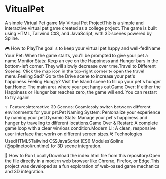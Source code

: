 # VitualPet
A simple Virtual Pet game
My Virtual Pet ProjectThis is a simple and interactive virtual pet game created as a college project. 
The game is built using HTML, Tailwind CSS, and JavaScript, with 3D scenes powered by Spline.

🎮 How to PlayThe goal is to keep your virtual pet happy and well-fed!Name Your Pet: When the game starts, you'll be prompted to give your pet a name.Monitor Stats: Keep an eye on the Happiness and Hunger bars in the bottom-left corner. They will slowly decrease over time.Travel to Different Scenes: Click the map icon in the top-right corner to open the travel menu.Feeling Sad? Go to the Drive scene to increase your pet's happiness.Feeling Hungry? Visit the Island scene to fill up your pet's hunger bar.Home: The main area where your pet hangs out.Game Over: If either the Happiness or Hunger bar reaches zero, the game will end. You can restart to try again!

✨ FeaturesInteractive 3D Scenes: Seamlessly switch between different environments for your pet.Pet Naming System: Personalize your experience by naming your pet.Dynamic Stats: Manage your pet's happiness and hunger by traveling to different locations.Game Over & Restart: A complete game loop with a clear win/loss condition.Modern UI: A clean, responsive user interface that works on different screen sizes.🛠️ Technologies UsedHTML5Tailwind CSSJavaScript (ES6 Modules)Spline (@splinetool/runtime) for 3D scene integration.

🚀 How to Run LocallyDownload the index.html file from this repository.Open the file directly in a modern web browser like Chrome, Firefox, or Edge.This project was developed as a fun exploration of web-based game mechanics and 3D integration.